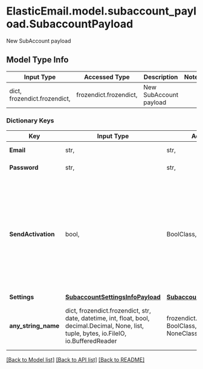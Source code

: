 # ElasticEmail.model.subaccount_payload.SubaccountPayload

New SubAccount payload

## Model Type Info
Input Type | Accessed Type | Description | Notes
------------ | ------------- | ------------- | -------------
dict, frozendict.frozendict,  | frozendict.frozendict,  | New SubAccount payload | 

### Dictionary Keys
Key | Input Type | Accessed Type | Description | Notes
------------ | ------------- | ------------- | ------------- | -------------
**Email** | str,  | str,  | Proper email address. | 
**Password** | str,  | str,  | Current password. | 
**SendActivation** | bool,  | BoolClass,  | True, if you want to send activation email to this Account to confirm the creation of a new SubAccount. Otherwise, false (SubAccount will immediately be Active). | [optional] 
**Settings** | [**SubaccountSettingsInfoPayload**](SubaccountSettingsInfoPayload.md) | [**SubaccountSettingsInfoPayload**](SubaccountSettingsInfoPayload.md) |  | [optional] 
**any_string_name** | dict, frozendict.frozendict, str, date, datetime, int, float, bool, decimal.Decimal, None, list, tuple, bytes, io.FileIO, io.BufferedReader | frozendict.frozendict, str, BoolClass, decimal.Decimal, NoneClass, tuple, bytes, FileIO | any string name can be used but the value must be the correct type | [optional]

[[Back to Model list]](../../README.md#documentation-for-models) [[Back to API list]](../../README.md#documentation-for-api-endpoints) [[Back to README]](../../README.md)

